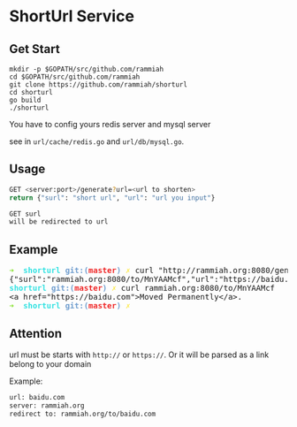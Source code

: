 # ShortUrl Service

## Get Start

```shell
mkdir -p $GOPATH/src/github.com/rammiah
cd $GOPATH/src/github.com/rammiah
git clone https://github.com/rammiah/shorturl
cd shorturl
go build
./shorturl
```
You have to config yours redis server and mysql server

see in `url/cache/redis.go` and `url/db/mysql.go`.

## Usage

```bash
GET <server:port>/generate?url=<url to shorten>
return {"surl": "short url", "url": "url you input"}

GET surl
will be redirected to url
```

## Example


<pre><font color="#8AE234"><b>➜  </b></font><font color="#34E2E2"><b>shorturl</b></font> <font color="#729FCF"><b>git:(</b></font><font color="#EF2929"><b>master</b></font><font color="#729FCF"><b>) </b></font><font color="#FCE94F"><b>✗</b></font> curl &quot;http://rammiah.org:8080/generate?url=https://baidu.com&quot;
{&quot;surl&quot;:&quot;rammiah.org:8080/to/MnYAAMcf&quot;,&quot;url&quot;:&quot;https://baidu.com&quot;}<span style="background-color:#3B3E45"><font color="#FFFFFF"></font></span>                                                                                                                                            <font color="#8AE234"><b>➜  </b></font>
<font color="#34E2E2"><b>shorturl</b></font> <font color="#729FCF"><b>git:(</b></font><font color="#EF2929"><b>master</b></font><font color="#729FCF"><b>) </b></font><font color="#FCE94F"><b>✗</b></font> curl rammiah.org:8080/to/MnYAAMcf
&lt;a href=&quot;https://baidu.com&quot;&gt;Moved Permanently&lt;/a&gt;.
<font color="#8AE234"><b>➜  </b></font><font color="#34E2E2"><b>shorturl</b></font> <font color="#729FCF"><b>git:(</b></font><font color="#EF2929"><b>master</b></font><font color="#729FCF"><b>) </b></font><font color="#FCE94F"><b>✗</b></font> </pre>

## Attention
url must be starts with `http://` or `https://`. Or it will be parsed as a link belong to your domain

Example:
```bash
url: baidu.com
server: rammiah.org
redirect to: rammiah.org/to/baidu.com
```